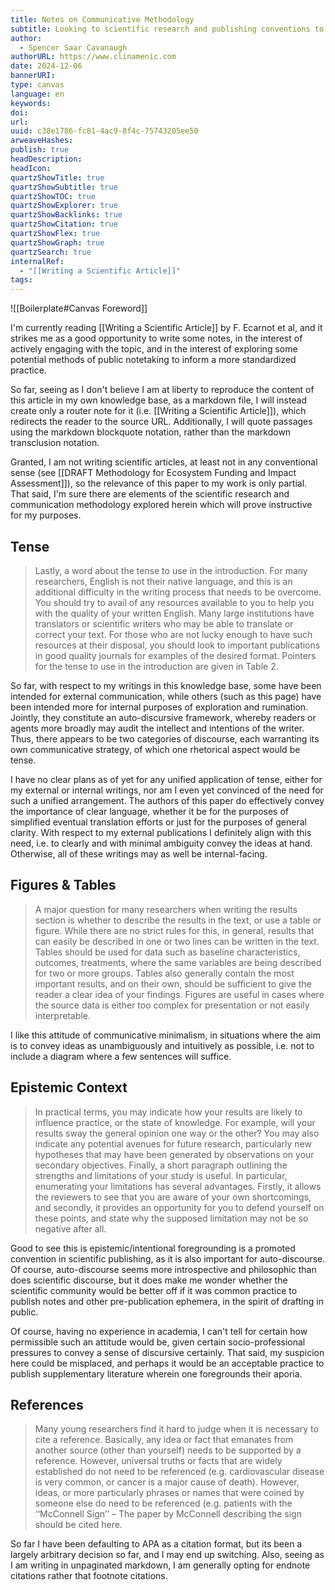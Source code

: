 ```yaml
---
title: Notes on Communicative Methodology
subtitle: Looking to scientific research and publishing conventions to inform the communication strategy of self-published work.
author:
  - Spencer Saar Cavanaugh
authorURL: https://www.clinamenic.com
date: 2024-12-06
bannerURI:
type: canvas
language: en
keywords:
doi:
url:
uuid: c38e1786-fc81-4ac9-8f4c-75743205ee50
arweaveHashes:
publish: true
headDescription:
headIcon:
quartzShowTitle: true
quartzShowSubtitle: true
quartzShowTOC: true
quartzShowExplorer: true
quartzShowBacklinks: true
quartzShowCitation: true
quartzShowFlex: true
quartzShowGraph: true
quartzSearch: true
internalRef:
  - "[[Writing a Scientific Article]]"
tags:
---
```


![[Boilerplate#Canvas Foreword]]

I'm currently reading [[Writing a Scientific Article]] by F. Ecarnot et al, and it strikes me as a good opportunity to write some notes, in the interest of actively engaging with the topic, and in the interest of exploring some potential methods of public notetaking to inform a more standardized practice.

So far, seeing as I don't believe I am at liberty to reproduce the content of this article in my own knowledge base, as a markdown file, I will instead create only a router note for it (i.e. [[Writing a Scientific Article]]), which redirects the reader to the source URL. Additionally, I will quote passages using the markdown blockquote notation, rather than the markdown transclusion notation.

Granted, I am not writing scientific articles, at least not in any conventional sense (see [[DRAFT Methodology for Ecosystem Funding and Impact Assessment]]), so the relevance of this paper to my work is only partial. That said, I'm sure there are elements of the scientific research and communication methodology explored herein which will prove instructive for my purposes.

## Tense

> Lastly, a word about the tense to use in the introduction. For many researchers, English is not their native language, and this is an additional difficulty in the writing process that needs to be overcome. You should try to avail of any resources available to you to help you with the quality of your written English. Many large institutions have translators or scientific writers who may be able to translate or correct your text. For those who are not lucky enough to have such resources at their disposal, you should look to important publications in good quality journals for examples of the desired format. Pointers for the tense to use in the introduction are given in Table 2.

So far, with respect to my writings in this knowledge base, some have been intended for external communication, while others (such as this page) have been intended more for internal purposes of exploration and rumination. Jointly, they constitute an auto-discursive framework, whereby readers or agents more broadly may audit the intellect and intentions of the writer. Thus, there appears to be two categories of discourse, each warranting its own communicative strategy, of which one rhetorical aspect would be tense.

I have no clear plans as of yet for any unified application of tense, either for my external or internal writings, nor am I even yet convinced of the need for such a unified arrangement. The authors of this paper do effectively convey the importance of clear language, whether it be for the purposes of simplified eventual translation efforts or just for the purposes of general clarity. With respect to my external publications I definitely align with this need, i.e. to clearly and with minimal ambiguity convey the ideas at hand. Otherwise, all of these writings may as well be internal-facing.

## Figures & Tables

> A major question for many researchers when writing the results section is whether to describe the results in the text, or use a table or figure. While there are no strict rules for this, in general, results that can easily be described in one or two lines can be written in the text. Tables should be used for data such as baseline characteristics, outcomes, treatments, where the same variables are being described for two or more groups. Tables also generally contain the most important results, and on their own, should be sufficient to give the reader a clear idea of your findings. Figures are useful in cases where the source data is either too complex for presentation or not easily interpretable.

I like this attitude of communicative minimalism, in situations where the aim is to convey ideas as unambiguously and intuitively as possible, i.e. not to include a diagram where a few sentences will suffice.

## Epistemic Context

> In practical terms, you may indicate how your results are likely to influence practice, or the state of knowledge. For example, will your results sway the general opinion one way or the other? You may also indicate any potential avenues for future research, particularly new hypotheses that may have been generated by observations on your secondary objectives. Finally, a short paragraph outlining the strengths and limitations of your study is useful. In particular, enumerating your limitations has several advantages. Firstly, it allows the reviewers to see that you are aware of your own shortcomings, and secondly, it provides an opportunity for you to defend yourself on these points, and state why the supposed limitation may not be so negative after all.

Good to see this is epistemic/intentional foregrounding is a promoted convention in scientific publishing, as it is also important for auto-discourse. Of course, auto-discourse seems more introspective and philosophic than does scientific discourse, but it does make me wonder whether the scientific community would be better off if it was common practice to publish notes and other pre-publication ephemera, in the spirit of drafting in public.

Of course, having no experience in academia, I can't tell for certain how permissible such an attitude would be, given certain socio-professional pressures to convey a sense of discursive certainly. That said, my suspicion here could be misplaced, and perhaps it would be an acceptable practice to publish supplementary literature wherein one foregrounds their aporia.

## References

> Many young researchers find it hard to judge when it is necessary to cite a reference. Basically, any idea or fact that emanates from another source (other than yourself) needs to be supported by a reference. However, universal truths or facts that are widely established do not need to be referenced (e.g. cardiovascular disease is very common, or cancer is a major cause of death). However, ideas, or more particularly phrases or names that were coined by someone else do need to be referenced (e.g. patients with the ‘‘McConnell Sign’’ – The paper by McConnell describing the sign should be cited here.

So far I have been defaulting to APA as a citation format, but its been a largely arbitrary decision so far, and I may end up switching. Also, seeing as I am writing in unpaginated markdown, I am generally opting for endnote citations rather that footnote citations.
